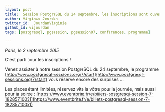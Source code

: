 ```yaml
---
layout: post
title:  Session PostgreSQL du 24 septembre, les inscriptions sont ouvertes !
author: Virginie Jourdan
twitter_id:  JourdanVirginie   
github_id: vijourdan
tags: [postgresql, pgsession, pgsession07, conférences, programme]

---
```

*Paris, le 2 septembre 2015*

C'est parti pour les inscriptions !


<!--MORE-->


Venez assister à notre session PostgreSQL du 24 septembre, le programme [http://www.postgresql-sessions.org/7/start](http://www.postgresql-sessions.org/7/start) vous réserve encore des surprises ...

Les places étant limitées, réservez vite la vôtre pour la journée, mais aussi pour la soirée : [https://www.eventbrite.fr/e/billets-postgresql-session-7-18285710051](https://www.eventbrite.fr/e/billets-postgresql-session-7-18285710051)
